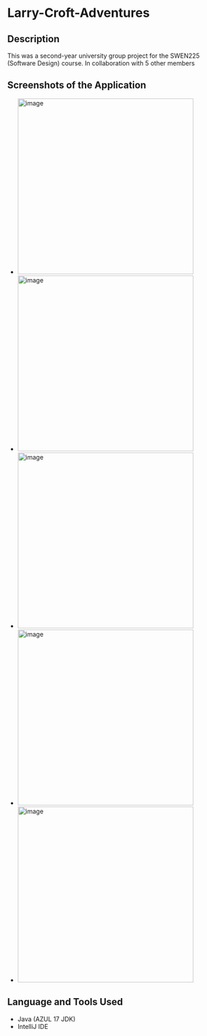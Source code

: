 # Larry-Croft-Adventures

## Description 

This was a second-year university group project for the SWEN225 (Software Design) course. In collaboration with 5 other members

## Screenshots of the Application 

- <img width="400" alt="image" src="https://github.com/neerajpatel1234/Cluedo-Group-Project/assets/114114241/4eba3e8f-ad6a-40a0-aadc-97bbdde01e96">
- <img width="400" alt="image" src="https://github.com/neerajpatel1234/Cluedo-Group-Project/assets/114114241/4eba3e8f-ad6a-40a0-aadc-97bbdde01e96">
- <img width="400" alt="image" src="https://github.com/neerajpatel1234/Cluedo-Group-Project/assets/114114241/4eba3e8f-ad6a-40a0-aadc-97bbdde01e96">
- <img width="400" alt="image" src="https://github.com/neerajpatel1234/Cluedo-Group-Project/assets/114114241/4eba3e8f-ad6a-40a0-aadc-97bbdde01e96">
- <img width="400" alt="image" src="https://github.com/neerajpatel1234/Cluedo-Group-Project/assets/114114241/4eba3e8f-ad6a-40a0-aadc-97bbdde01e96">


## Language and Tools Used 

- Java (AZUL 17 JDK)
- IntelliJ IDE

